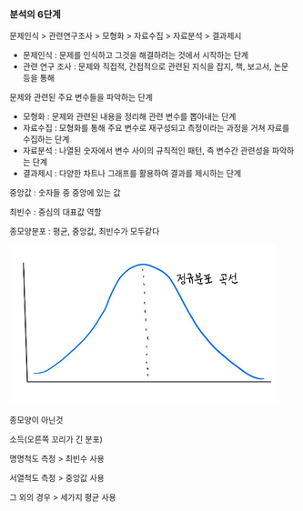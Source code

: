 ### 분석의 6단계

문제인식 > 관련연구조사 > 모형화 > 자료수집 > 자료분석 > 결과제시



- 문제인식 : 문제를 인식하고 그것을 해결하려는 것에서 시작하는 단계
- 관련 연구 조사 : 문제와 직접적, 간접적으로 관련된 지식을 잡지, 책, 보고서, 논문 등을 통해

문제와 관련된 주요 변수들을 파악하는 단계

- 모형화 : 문제와 관련된 내용을 정리해 관련 변수를 뽑아내는 단계
- 자료수집 : 모형화를 통해 주요 변수로 재구성되고 측정이라는 과정을 거쳐 자료를 수집하는 단계
- 자료분석 : 나열된 숫자에서 변수 사이의 규칙적인 패턴, 즉 변수간 관련성을 파악하는 단계
- 결과제시 : 다양한 차트나 그래프를 활용하여 결과를 제시하는 단계



중앙값 : 숫자들 중 중앙에 있는 값

최빈수 : 중심의 대표값 역할

종모양분포 : 평균, 중앙값, 최빈수가 모두같다

![성과 평가 (1): 정규분포 vs. 파레토 법칙](2021-06-04.assets/R720x0.fjpg)

종모양이 아닌것

소득(오른쪽 꼬리가 긴 분포)



명명척도 측정 > 최빈수 사용

서열척도 측정 > 중앙값 사용

그 외의 경우 > 세가지 평균 사용



